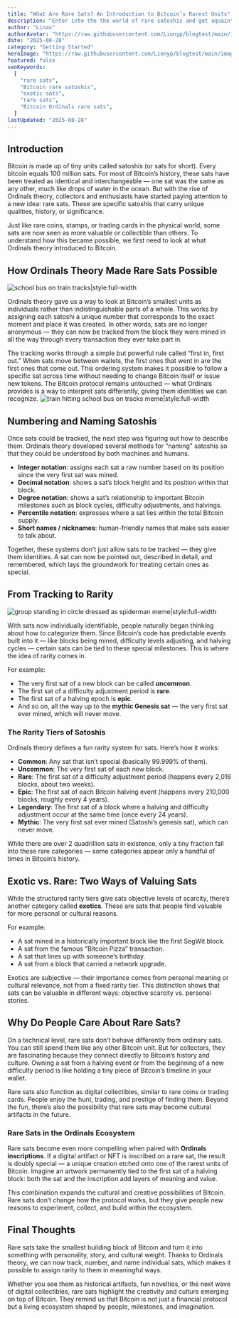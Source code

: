 ```yaml
---
title: "What Are Rare Sats? An Introduction to Bitcoin’s Rarest Units"
description: "Enter into the the world of rare satoshis and get aquainted with Bitcoins Ordinal powered treasure hunt"
author: "Linax"
authorAvatar: "https://raw.githubusercontent.com/Linnyp/blogtest/main/images/avatars/linax.png"
date: "2025-08-28"
category: "Getting Started"
heroImage: "https://raw.githubusercontent.com/Linnyp/blogtest/main/images/heroes/rareSatHero.png"
featured: false
seoKeywords:
  [
    "rare sats",
    "Bitcoin rare satoshis",
    "exotic sats",
    "rare sats",
    "Bitcoin Ordinals rare sats",
  ]
lastUpdated: "2025-08-28"
---
```


## Introduction

Bitcoin is made up of tiny units called satoshis (or sats for short). Every bitcoin equals 100 million sats. For most of Bitcoin’s history, these sats have been treated as identical and interchangeable — one sat was the same as any other, much like drops of water in the ocean. But with the rise of Ordinals theory, collectors and enthusiasts have started paying attention to a new idea: rare sats. These are specific satoshis that carry unique qualities, history, or significance.

Just like rare coins, stamps, or trading cards in the physical world, some sats are now seen as more valuable or collectible than others. To understand how this became possible, we first need to look at what Ordinals theory introduced to Bitcoin.

## How Ordinals Theory Made Rare Sats Possible

![school bus on train tracks|style:full-width](https://raw.githubusercontent.com/Linnyp/blogtest/main/images/article/bustrain.png)

Ordinals theory gave us a way to look at Bitcoin’s smallest units as individuals rather than indistinguishable parts of a whole. This works by assigning each satoshi a unique number that corresponds to the exact moment and place it was created. In other words, sats are no longer anonymous — they can now be tracked from the block they were mined in all the way through every transaction they ever take part in.

The tracking works through a simple but powerful rule called “first in, first out.” When sats move between wallets, the first ones that went in are the first ones that come out. This ordering system makes it possible to follow a specific sat across time without needing to change Bitcoin itself or issue new tokens. The Bitcoin protocol remains untouched — what Ordinals provides is a way to interpret sats differently, giving them identities we can recognize.
![train hitting school bus on tracks meme|style:full-width](https://raw.githubusercontent.com/Linnyp/blogtest/main/images/article/trainbus.png)

## Numbering and Naming Satoshis

Once sats could be tracked, the next step was figuring out how to describe them. Ordinals theory developed several methods for “naming” satoshis so that they could be understood by both machines and humans.

- **Integer notation**: assigns each sat a raw number based on its position since the very first sat was mined.
- **Decimal notation**: shows a sat’s block height and its position within that block.
- **Degree notation**: shows a sat’s relationship to important Bitcoin milestones such as block cycles, difficulty adjustments, and halvings.
- **Percentile notation**: expresses where a sat lies within the total Bitcoin supply.
- **Short names / nicknames**: human-friendly names that make sats easier to talk about.

Together, these systems don’t just allow sats to be tracked — they give them identities. A sat can now be pointed out, described in detail, and remembered, which lays the groundwork for treating certain ones as special.

## From Tracking to Rarity

![group standing in circle dressed as spiderman meme|style:full-width](https://raw.githubusercontent.com/Linnyp/blogtest/main/images/article/spidermanPoints.png)

With sats now individually identifiable, people naturally began thinking about how to categorize them. Since Bitcoin’s code has predictable events built into it — like blocks being mined, difficulty levels adjusting, and halving cycles — certain sats can be tied to these special milestones. This is where the idea of rarity comes in.

For example:

- The very first sat of a new block can be called **uncommon**.
- The first sat of a difficulty adjustment period is **rare**.
- The first sat of a halving epoch is **epic**.
- And so on, all the way up to the **mythic Genesis sat** — the very first sat ever mined, which will never move.

### The Rarity Tiers of Satoshis

Ordinals theory defines a fun rarity system for sats. Here’s how it works:

- **Common**: Any sat that isn’t special (basically 99.999% of them).
- **Uncommon**: The very first sat of each new block.
- **Rare**: The first sat of a difficulty adjustment period (happens every 2,016 blocks, about two weeks).
- **Epic**: The first sat of each Bitcoin halving event (happens every 210,000 blocks, roughly every 4 years).
- **Legendary**: The first sat of a block where a halving and difficulty adjustment occur at the same time (once every 24 years).
- **Mythic**: The very first sat ever mined (Satoshi’s genesis sat), which can never move.

While there are over 2 quadrillion sats in existence, only a tiny fraction fall into these rare categories — some categories appear only a handful of times in Bitcoin’s history.

## Exotic vs. Rare: Two Ways of Valuing Sats

While the structured rarity tiers give sats objective levels of scarcity, there’s another category called **exotics**. These are sats that people find valuable for more personal or cultural reasons.

For example:

- A sat mined in a historically important block like the first SegWit block.
- A sat from the famous “Bitcoin Pizza” transaction.
- A sat that lines up with someone’s birthday.
- A sat from a block that carried a network upgrade.

Exotics are subjective — their importance comes from personal meaning or cultural relevance, not from a fixed rarity tier. This distinction shows that sats can be valuable in different ways: objective scarcity vs. personal stories.

## Why Do People Care About Rare Sats?

On a technical level, rare sats don’t behave differently from ordinary sats. You can still spend them like any other Bitcoin unit. But for collectors, they are fascinating because they connect directly to Bitcoin’s history and culture. Owning a sat from a halving event or from the beginning of a new difficulty period is like holding a tiny piece of Bitcoin’s timeline in your wallet.

Rare sats also function as digital collectibles, similar to rare coins or trading cards. People enjoy the hunt, trading, and prestige of finding them. Beyond the fun, there’s also the possibility that rare sats may become cultural artifacts in the future.

### Rare Sats in the Ordinals Ecosystem

Rare sats become even more compelling when paired with **Ordinals inscriptions**. If a digital artifact or NFT is inscribed on a rare sat, the result is doubly special — a unique creation etched onto one of the rarest units of Bitcoin. Imagine an artwork permanently tied to the first sat of a halving block: both the sat and the inscription add layers of meaning and value.

This combination expands the cultural and creative possibilities of Bitcoin. Rare sats don’t change how the protocol works, but they give people new reasons to experiment, collect, and build within the ecosystem.

## Final Thoughts

Rare sats take the smallest building block of Bitcoin and turn it into something with personality, story, and cultural weight. Thanks to Ordinals theory, we can now track, number, and name individual sats, which makes it possible to assign rarity to them in meaningful ways.

Whether you see them as historical artifacts, fun novelties, or the next wave of digital collectibles, rare sats highlight the creativity and culture emerging on top of Bitcoin. They remind us that Bitcoin is not just a financial protocol but a living ecosystem shaped by people, milestones, and imagination.
